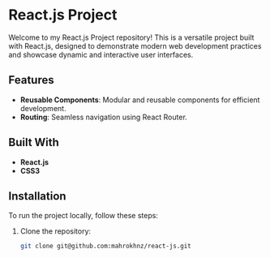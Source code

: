 # React.js Project

Welcome to my React.js Project repository! This is a versatile project built with React.js, designed to demonstrate modern web development practices and showcase dynamic and interactive user interfaces.

## Features

- **Reusable Components**: Modular and reusable components for efficient development.
- **Routing**: Seamless navigation using React Router.

## Built With

- **React.js**
- **CSS3**

## Installation

To run the project locally, follow these steps:

1. Clone the repository:
   ```bash
   git clone git@github.com:mahrokhnz/react-js.git
